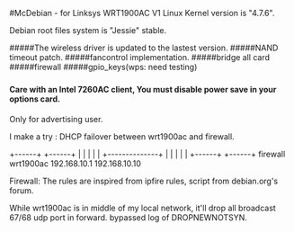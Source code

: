 #McDebian - for Linksys WRT1900AC V1
Linux Kernel version is "4.7.6".

Debian root files system is "Jessie" stable.


#####The wireless driver is updated to the lastest version.
#####NAND timeout patch.
#####fancontrol implementation.
#####bridge all card
#####firewall 
#####gpio_keys(wps: need testing)
#####

#### Care with an Intel 7260AC client, You must disable power save in your options card.

Only for advertising user.

I make a try : DHCP failover between wrt1900ac and firewall.

  +------+              +------+
  |      |              |      |
  |      +--------------+      |
  |      |              |      |
  +------+              +------+
  firewall              wrt1900ac
192.168.10.1           192.168.10.10



Firewall: The rules are inspired from ipfire rules, script from debian.org's forum.

While wrt1900ac is in middle of my local network, 
it'll drop all broadcast 67/68 udp port in forward.
bypassed log of DROPNEWNOTSYN.

